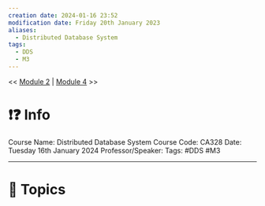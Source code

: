 ```yaml
---
creation date: 2024-01-16 23:52
modification date: Friday 20th January 2023
aliases:
  - Distributed Database System
tags:
  - DDS
  - M3
---
```


<< [Module 2](Sem_6/Distributed%20Database%20System/Notes/Module_2.md)  | [Module 4](Sem_6/Distributed%20Database%20System/Notes/Module_4.md) >>

# ❗❓ Info
Course Name: Distributed Database System
Course Code: CA328
Date: Tuesday 16th January 2024
Professor/Speaker: 
Tags: #DDS #M3 

---
# 📃 Topics